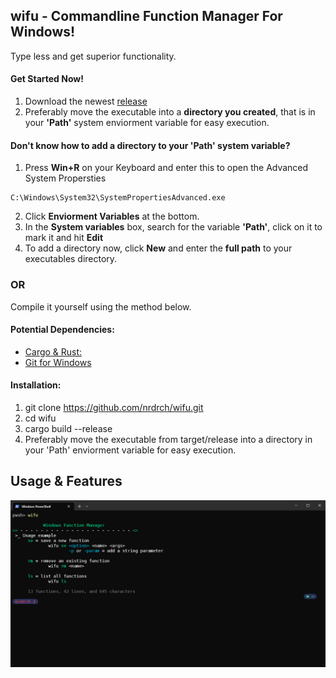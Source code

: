 ## wifu - Commandline Function Manager For Windows! 
Type less and get superior functionality. 
#### Get Started Now!
1. Download the newest [release](https://github.com/nrdrch/wifu/releases/) 
2. Preferably move the executable into a **directory you created**, that is in your **'Path'** system enviorment variable for easy execution. 
#### Don't know how to add a directory to your 'Path' system variable?
1. Press **Win+R** on your Keyboard and enter this to open the Advanced System Propersties 
```
C:\Windows\System32\SystemPropertiesAdvanced.exe
```
2. Click **Enviorment Variables** at the bottom.
3. In the **System variables** box, search for the variable **'Path'**, click on it to mark it and hit **Edit**
4. To add a directory now, click **New** and enter the **full path** to your executables directory.
### OR
Compile it yourself using the method below.
#### Potential Dependencies:
- [Cargo & Rust:](https://doc.rust-lang.org/cargo/getting-started/installation.html)
- [Git for Windows](https://gitforwindows.org/)
#### Installation:
1. git clone https://github.com/nrdrch/wifu.git
2. cd wifu
3. cargo build --release
4. Preferably move the executable from target/release into a directory in your 'Path' enviorment variable for easy execution.


## Usage & Features
![Example](https://github.com/jds4nrdrch/pics/blob/main/example.png)
